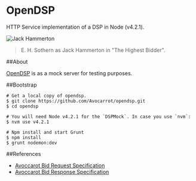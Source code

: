 OpenDSP
=======
HTTP Service implementation of a DSP in Node (v4.2.1).

![Jack Hammerton](https://raw.githubusercontent.com/Avocarrot/opendsp/master/jack_hammerton.jpg)
>E. H. Sothern as Jack Hammerton in "The Highest Bidder".

##About

[OpenDSP](https://github.com/Avocarrot/opendsp) is as a mock server for testing purposes.

##Bootstrap

```
# Get a local copy of opendsp.
$ git clone https://github.com/Avocarrot/opendsp.git
$ cd opendsp

# You will need Node v4.2.1 for the `DSPMock`. In case you use `nvm`:
$ nvm use v4.2.1

# Npm install and start Grunt
$ npm install
$ grunt nodemon:dev
```

##References
- [Avoccarot Bid Request Specification](http://docs.avocarrot.com/avx/bid-request)
- [Avoccarot Bid Response Specification](http://docs.avocarrot.com/avx/bid-response)

